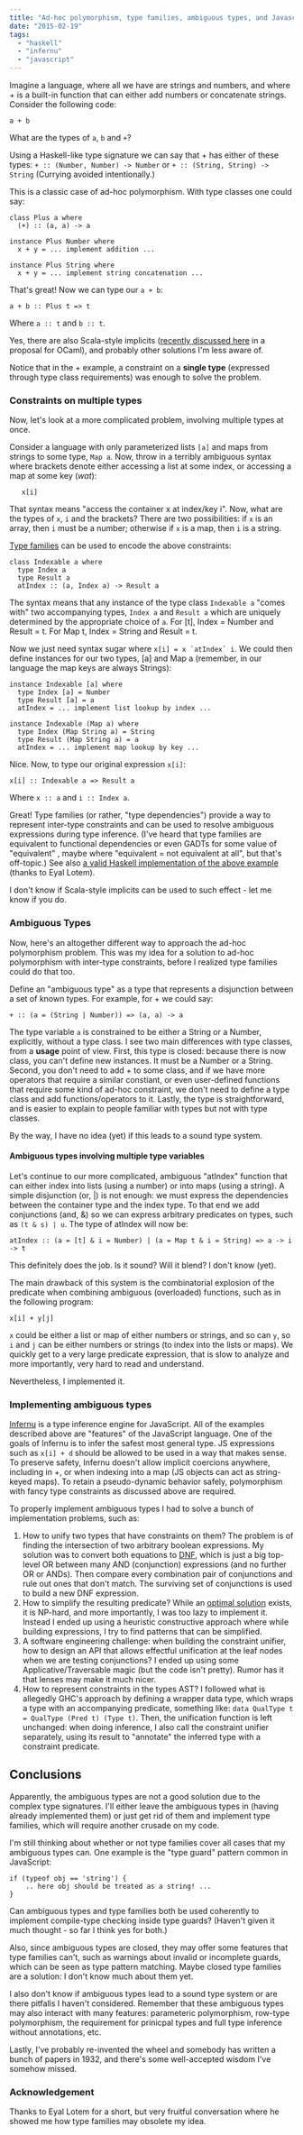 ```yaml
---
title: "Ad-hoc polymorphism, type families, ambiguous types, and Javascript"
date: "2015-02-19"
tags: 
  - "haskell"
  - "infernu"
  - "javascript"
---
```


Imagine a language, where all we have are strings and numbers, and where + is a built-in function that can either add numbers or concatenate strings. Consider the following code:

```
a + b

```

What are the types of `a`, `b` and `+`?

Using a Haskell-like type signature we can say that + has either of these types: `+ :: (Number, Number) -> Number` or `+ :: (String, String) -> String` (Currying avoided intentionally.)

This is a classic case of ad-hoc polymorphism. With type classes one could say:

```
class Plus a where
  (+) :: (a, a) -> a

instance Plus Number where
  x + y = ... implement addition ...

instance Plus String where
  x + y = ... implement string concatenation ...

```

That's great! Now we can type our `a + b`:

```
a + b :: Plus t => t

```

Where `a :: t` and `b :: t`.

Yes, there are also Scala-style implicits ([recently discussed here](http://www.reddit.com/r/ocaml/comments/2vyk10/modular_implicits/) in a proposal for OCaml), and probably other solutions I'm less aware of.

Notice that in the + example, a constraint on a **single type** (expressed through type class requirements) was enough to solve the problem.

### Constraints on multiple types

Now, let's look at a more complicated problem, involving multiple types at once.

Consider a language with only parameterized lists `[a]` and maps from strings to some type, `Map a`. Now, throw in a terribly ambiguous syntax where brackets denote either accessing a list at some index, or accessing a map at some key (_wat_):

```
   x[i]

```

That syntax means "access the container x at index/key i". Now, what are the types of `x`, `i` and the brackets? There are two possibilities: if `x` is an array, then `i` must be a number; otherwise if `x` is a map, then `i` is a string.

[Type families](https://wiki.haskell.org/GHC/Type_families) can be used to encode the above constraints:

```
class Indexable a where
  type Index a
  type Result a
  atIndex :: (a, Index a) -> Result a

```

The syntax means that any instance of the type class `Indexable a` "comes with" two accompanying types, `Index a` and `Result a` which are uniquely determined by the appropriate choice of `a`. For \[t\], Index = Number and Result = t. For Map t, Index = String and Result = t.

Now we just need syntax sugar where ``x[i] = x `atIndex` i``. We could then define instances for our two types, \[a\] and Map a (remember, in our language the map keys are always Strings):

```
instance Indexable [a] where
  type Index [a] = Number
  type Result [a] = a
  atIndex = ... implement list lookup by index ...

instance Indexable (Map a) where
  type Index (Map String a) = String
  type Result (Map String a) = a
  atIndex = ... implement map lookup by key ...

```

Nice. Now, to type our original expression `x[i]`:

```
x[i] :: Indexable a => Result a

```

Where `x :: a` and `i :: Index a`.

Great! Type families (or rather, "type dependencies") provide a way to represent inter-type constraints and can be used to resolve ambiguous expressions during type inference. (I've heard that type families are equivalent to functional dependencies or even GADTs for some value of "equivalent" , maybe where "equivalent = not equivalent at all", but that's off-topic.) See also [a valid Haskell implementation of the above example](https://gist.github.com/sinelaw/a4a035a5bb6b0d6d6c1c) (thanks to Eyal Lotem).

I don't know if Scala-style implicits can be used to such effect - let me know if you do.

### Ambiguous Types

Now, here's an altogether different way to approach the ad-hoc polymorphism problem. This was my idea for a solution to ad-hoc polymorphism with inter-type constraints, before I realized type families could do that too.

Define an "ambiguous type" as a type that represents a disjunction between a set of known types. For example, for + we could say:

```
+ :: (a = (String | Number)) => (a, a) -> a

```

The type variable `a` is constrained to be either a String or a Number, explicitly, without a type class. I see two main differences with type classes, from a **usage** point of view. First, this type is closed: because there is now class, you can't define new instances. It must be a Number or a String. Second, you don't need to add + to some class, and if we have more operators that require a similar constiant, or even user-defined functions that require some kind of ad-hoc constraint, we don't need to define a type class and add functions/operators to it. Lastly, the type is straightforward, and is easier to explain to people familiar with types but not with type classes.

By the way, I have no idea (yet) if this leads to a sound type system.

#### Ambiguous types involving multiple type variables

Let's continue to our more complicated, ambiguous "atIndex" function that can either index into lists (using a number) or into maps (using a string). A simple disjunction (or, |) is not enough: we must express the dependencies between the container type and the index type. To that end we add conjunctions (and, &) so we can express arbitrary predicates on types, such as `(t & s) | u`. The type of atIndex will now be:

```
atIndex :: (a = [t] & i = Number) | (a = Map t & i = String) => a -> i -> t

```

This definitely does the job. Is it sound? Will it blend? I don't know (yet).

The main drawback of this system is the combinatorial explosion of the predicate when combining ambiguous (overloaded) functions, such as in the following program:

```
x[i] + y[j]

```

`x` could be either a list or map of either numbers or strings, and so can `y`, so `i` and `j` can be either numbers or strings (to index into the lists or maps). We quickly get to a very large predicate expression, that is slow to analyze and more importantly, very hard to read and understand.

Nevertheless, I implemented it.

### Implementing ambiguous types

[Infernu](https://github.com/sinelaw/infernu) is a type inference engine for JavaScript. All of the examples described above are "features" of the JavaScript language. One of the goals of Infernu is to infer the safest most general type. JS expressions such as `x[i] + d` should be allowed to be used in a way that makes sense. To preserve safety, Infernu doesn't allow implicit coercions anywhere, including in +, or when indexing into a map (JS objects can act as string-keyed maps). To retain a pseudo-dynamic behavior safely, polymorphism with fancy type constraints as discussed above are required.

To properly implement ambiguous types I had to solve a bunch of implementation problems, such as:

1. How to unify two types that have constraints on them? The problem is of finding the intersection of two arbitrary boolean expressions. My solution was to convert both equations to [DNF](http://en.wikipedia.org/wiki/Disjunctive_normal_form), which is just a big top-level OR between many AND (conjunction) expressions (and no further OR or ANDs). Then compare every combination pair of conjunctions and rule out ones that don't match. The surviving set of conjunctions is used to build a new DNF expression.
2. How to simplify the resulting predicate? While an [optimal solution](http://en.wikipedia.org/wiki/Quine%E2%80%93McCluskey_algorithm) exists, it is NP-hard, and more importantly, I was too lazy to implement it. Instead I ended up using a heuristic constructive approach where while building expressions, I try to find patterns that can be simplified.
3. A software engineering challenge: when building the constraint unifier, how to design an API that allows effectful unification at the leaf nodes when we are testing conjunctions? I ended up using some Applicative/Traversable magic (but the code isn't pretty). Rumor has it that lenses may make it much nicer.
4. How to represent constraints in the types AST? I followed what is allegedly GHC's approach by defining a wrapper data type, which wraps a type with an accompanying predicate, something like: `data QualType t = QualType (Pred t) (Type t)`. Then, the unification function is left unchanged: when doing inference, I also call the constraint unifier separately, using its result to "annotate" the inferred type with a constraint predicate.

## Conclusions

Apparently, the ambiguous types are not a good solution due to the complex type signatures. I'll either leave the ambiguous types in (having already implemented them) or just get rid of them and implement type families, which will require another crusade on my code.

I'm still thinking about whether or not type families cover all cases that my ambiguous types can. One example is the "type guard" pattern common in JavaScript:

```
if (typeof obj == 'string') {
    .. here obj should be treated as a string! ...
}

```

Can ambiguous types and type families both be used coherently to implement compile-type checking inside type guards? (Haven't given it much thought - so far I think yes for both.)

Also, since ambiguous types are closed, they may offer some features that type families can't, such as warnings about invalid or incomplete guards, which can be seen as type pattern matching. Maybe closed type families are a solution: I don't know much about them yet.

I also don't know if ambiguous types lead to a sound type system or are there pitfalls I haven't considered. Remember that these ambiguous types may also interact with many features: parameteric polymorphism, row-type polymorphism, the requirement for prinicpal types and full type inference without annotations, etc.

Lastly, I've probably re-invented the wheel and somebody has written a bunch of papers in 1932, and there's some well-accepted wisdom I've somehow missed.

### Acknowledgement

Thanks to Eyal Lotem for a short, but very fruitful conversation where he showed me how type families may obsolete my idea.
